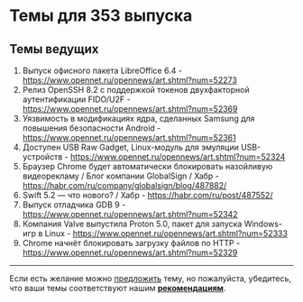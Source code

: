 # Темы для 353 выпуска

## Темы ведущих

1. Выпуск офисного пакета LibreOffice 6.4 - https://www.opennet.ru/opennews/art.shtml?num=52273
1. Релиз OpenSSH 8.2 c поддержкой токенов двухфакторной аутентификации FIDO/U2F - https://www.opennet.ru/opennews/art.shtml?num=52369
1. Уязвимость в модификациях ядра, сделанных Samsung для повышения безопасности Android - https://www.opennet.ru/opennews/art.shtml?num=52361
1. Доступен USB Raw Gadget, Linux-модуль для эмуляции USB-устройств - https://www.opennet.ru/opennews/art.shtml?num=52324
1. Браузер Chrome будет автоматически блокировать назойливую видеорекламу / Блог компании GlobalSign / Хабр - https://habr.com/ru/company/globalsign/blog/487882/
1. Swift 5.2 — что нового? / Хабр - https://habr.com/ru/post/487552/
1. Выпуск отладчика GDB 9 - https://www.opennet.ru/opennews/art.shtml?num=52342
1. Компания Valve выпустила Proton 5.0, пакет для запуска Windows-игр в Linux - https://www.opennet.ru/opennews/art.shtml?num=52333
1. Chrome начнёт блокировать загрузку файлов по HTTP - https://www.opennet.ru/opennews/art.shtml?num=52329

---

Если есть желание можно [предложить](themes_from_listeners.md) тему, но пожалуйста, убедитесь, что ваши темы соответствуют нашим **[рекомендациям](Recommendations_for_the_proposed_topics.md)**.
